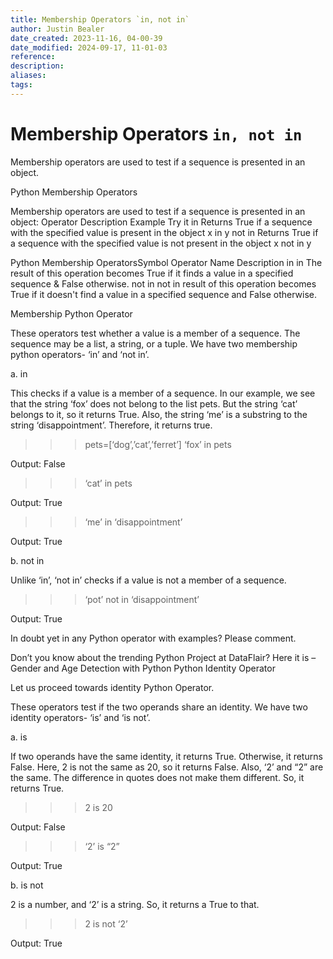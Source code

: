```yaml
---
title: Membership Operators `in, not in`
author: Justin Bealer
date_created: 2023-11-16, 04-00-39
date_modified: 2024-09-17, 11-01-03
reference: 
description: 
aliases: 
tags: 
---
```

# Membership Operators `in, not in`

  Membership operators are used to test if a sequence is presented in an object.

Python Membership Operators

Membership operators are used to test if a sequence is presented in an object:
Operator 	Description 	Example 	Try it
in  	Returns True if a sequence with the specified value is present in the object 	x in y
not in 	Returns True if a sequence with the specified value is not present in the object 	x not in y

Python Membership OperatorsSymbol	Operator Name	Description
in	in	The result of this operation becomes True if it finds a value in a specified sequence & False otherwise.
not in	not in	result of this operation becomes True if it doesn't find a value in a specified sequence and False otherwise.

Membership Python Operator

These operators test whether a value is a member of a sequence. The sequence may be a list, a string, or a tuple. We have two membership python operators- ‘in’ and ‘not in’.

a. in

This checks if a value is a member of a sequence. In our example, we see that the string ‘fox’ does not belong to the list pets. But the string ‘cat’ belongs to it, so it returns True. Also, the string ‘me’ is a substring to the string ‘disappointment’. Therefore, it returns true.
>>> pets=[‘dog’,’cat’,’ferret’]
>>> ‘fox’ in pets

Output: False
>>> ‘cat’ in pets

Output: True
>>> ‘me’ in ‘disappointment’

Output: True

b. not in

Unlike ‘in’, ‘not in’ checks if a value is not a member of a sequence.
>>> ‘pot’ not in ‘disappointment’

Output: True

In doubt yet in any Python operator with examples? Please comment.

Don’t you know about the trending Python Project at DataFlair? Here it is – Gender and Age Detection with Python
Python Identity Operator

Let us proceed towards identity Python Operator.

These operators test if the two operands share an identity. We have two identity operators- ‘is’ and ‘is not’.

a. is

If two operands have the same identity, it returns True. Otherwise, it returns False. Here, 2 is not the same as 20, so it returns False. Also, ‘2’ and “2” are the same. The difference in quotes does not make them different. So, it returns True.
>>> 2 is 20

Output: False
>>> ‘2’ is “2”

Output: True

b. is not

2 is a number, and ‘2’ is a string. So, it returns a True to that.
>>> 2 is not ‘2’

Output: True
